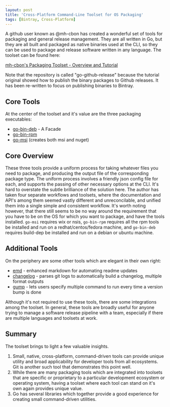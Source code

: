 ```yaml
---
layout: post
title: 'Cross-Platform Command-Line Toolset for OS Packaging'
tags: [Bintray, Cross-Platform]
---
```

A github user known as @mh-cbon has created a wonderful set of tools for packaging and general release management.  They are all written in Go, but they are all built and packaged as native binaries used at the CLI, so they can be used to package and release software written in any language.  The toolset can be found here: 

[mh-cbon's Packaging Toolset - Overview and Tutorial](ttps://github.com/mh-cbon/go-github-release)

Note that the repository is called "go-github-release" because the tutorial original showed how to publish the binary packages to Github releases.  It has been re-written to focus on publishing binaries to Bintray. 

## Core Tools
At the center of the toolset and it's value are the three packaging executables: 
* [go-bin-deb](https://github.com/mh-cbon/go-bin-deb) - A Facade 
* [go-bin-rpm](https://github.com/mh-cbon/go-bin-msi)
* [go-msi](https://github.com/mh-cbon/go-msi) (creates both msi and nuget) 

## Core Overview
These three tools provide a uniform process for taking whatever files you need to package, and producing the output file of the corresponding package type.  The uniform process involves a friendly json config file for each, and supports the passing of other necessary options at the CLI.   It's hard to overstate the subtle brilliance of the solution here.  The author has taken four separate workflows and toolsets, where the documentation and API's among them seemed vastly different and unreconcilable, and unified them into a single simple and consistent workflow.   It's worth noting however, that there still seems to be no way around the requirement that you have to be on the OS for which you want to package, and have the tools installed.  `go-msi` requires wix or nsis, `go-bin-rpm` requires all the rpm tools be installed and run on a redhat/centos/fedora machine, and `go-bin-deb` requires build-dep be installed and run on a debian or ubuntu machine. 

## Additional Tools
On the periphery are some other tools which are elegant in their own right:
* [emd](https://github.com/mh-cbon/emd) - enhanced markdown for automating readme updates
* [changelog](https://github.com/mh-cbon/changelog) - parses git logs to automatically build a changelog, multiple format outputs
* [gump](https://github.com/mh-cbon/gump) - lets users specify multiple command to run every time a version bump is done

Although it's not required to use these tools, there are some integrations among the toolset.  In general, these tools are broadly useful for anyone trying to manage a software release pipeline with a team, especially if there are multiple languages and toolsets at work. 

## Summary
The toolset brings to light a few valuable insights.  
1. Small, native, cross-platform, command-driven tools can provide unique utility and broad applicability for developer tools from all ecosystems.  Git is another such tool that demonstrates this point well.  
1. While there are many packaging tools which are integrated into toolsets that are specific or proprietary to a particular development ecosystem or operating system, having a toolset where each tool can stand on it's own again provides unique value.  
1. Go has several libraries which together provide a good experience for creating small command-driven utilities.  